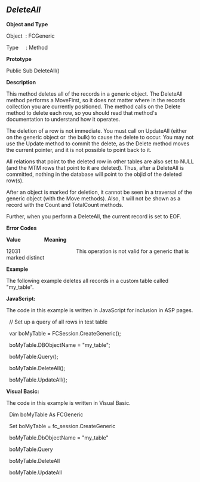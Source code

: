 _DeleteAll_
-----------

**Object and Type**

Object  : FCGeneric

Type     : Method

**Prototype**

Public Sub DeleteAll()

**Description**

This method deletes all of the records in a generic object. The DeleteAll method performs a MoveFirst, so it does not matter where in the records collection you are currently positioned. The method calls on the Delete method to delete each row, so you should read that method's documentation to understand how it operates.

The deletion of a row is not immediate. You must call on UpdateAll (either on the generic object or  the bulk) to cause the delete to occur. You may not use the Update method to commit the delete, as the Delete method moves the current pointer, and it is not possible to point back to it.

All relations that point to the deleted row in other tables are also set to NULL (and the MTM rows that point to it are deleted). Thus, after a DeleteAll is committed, nothing in the database will point to the objid of the deleted row(s).

After an object is marked for deletion, it cannot be seen in a traversal of the generic object (with the Move methods). Also, it will not be shown as a record with the Count and TotalCount methods.

Further, when you perform a DeleteAll, the current record is set to EOF.

**Error Codes**

**Value**                **Meaning**

12031                                      This operation is not valid for a generic that is marked distinct

**Example**

The following example deletes all records in a custom table called "my_table".

**JavaScript:**

The code in this example is written in JavaScript for inclusion in ASP pages.

  // Set up a query of all rows in test table

  var boMyTable = FCSession.CreateGeneric();

  boMyTable.DBObjectName = "my_table";

  boMyTable.Query();

  boMyTable.DeleteAll();

  boMyTable.UpdateAll();

**Visual Basic:**

The code in this example is written in Visual Basic.

  Dim boMyTable As FCGeneric

  Set boMyTable = fc_session.CreateGeneric

  boMyTable.DbObjectName = "my_table"

  boMyTable.Query

  boMyTable.DeleteAll

  boMyTable.UpdateAll